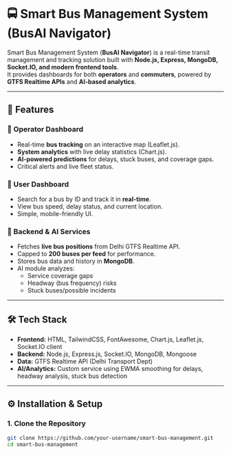 # 🚍 Smart Bus Management System (BusAI Navigator)

Smart Bus Management System (**BusAI Navigator**) is a real-time transit management and tracking solution built with **Node.js, Express, MongoDB, Socket.IO, and modern frontend tools**.  
It provides dashboards for both **operators** and **commuters**, powered by **GTFS Realtime APIs** and **AI-based analytics**.

---

## 📌 Features

### 🔹 Operator Dashboard
- Real-time **bus tracking** on an interactive map (Leaflet.js).
- **System analytics** with live delay statistics (Chart.js).
- **AI-powered predictions** for delays, stuck buses, and coverage gaps.
- Critical alerts and live fleet status.

### 🔹 User Dashboard
- Search for a bus by ID and track it in **real-time**.
- View bus speed, delay status, and current location.
- Simple, mobile-friendly UI.

### 🔹 Backend & AI Services
- Fetches **live bus positions** from Delhi GTFS Realtime API.
- Capped to **200 buses per feed** for performance.
- Stores bus data and history in **MongoDB**.
- AI module analyzes:
  - Service coverage gaps  
  - Headway (bus frequency) risks  
  - Stuck buses/possible incidents  

---

## 🛠️ Tech Stack

- **Frontend:** HTML, TailwindCSS, FontAwesome, Chart.js, Leaflet.js, Socket.IO client  
- **Backend:** Node.js, Express.js, Socket.IO, MongoDB, Mongoose  
- **Data:** GTFS Realtime API (Delhi Transport Dept)  
- **AI/Analytics:** Custom service using EWMA smoothing for delays, headway analysis, stuck bus detection  

---

## ⚙️ Installation & Setup

### 1. Clone the Repository
```bash
git clone https://github.com/your-username/smart-bus-management.git
cd smart-bus-management
